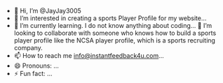 - 👋 Hi, I’m @JayJay3005
- 👀 I’m interested in  creating a sports Player Profile for my website...
- 🌱 I’m currently learning. I do not know anything about coding...
💞️ I’m looking to collaborate with someone who knows how to build a sports player profile like the NCSA player profile, which is a sports recruiting company.
- 📫 How to reach me info@instantfeedback4u.com...
- 😄 Pronouns: ...
- ⚡ Fun fact: ...

<!---
JayJay3005/JayJay3005 is a ✨ special ✨ repository because its `README.md` (this file) appears on your GitHub profile.
You can click the Preview link to take a look at your changes.
--->
